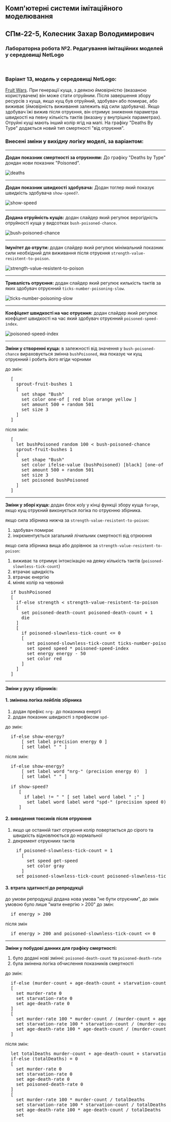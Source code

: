 ## Комп'ютерні системи імітаційного моделювання
## СПм-22-5, **Колесник Захар Володимирович**
### Лабораторна робота №**2**. Редагування імітаційних моделей у середовищі NetLogo

<br>

### Варіант 13, модель у середовищі NetLogo:
[Fruit Wars](http://www.netlogoweb.org/launch#http://www.netlogoweb.org/assets/modelslib/Sample%20Models/Social%20Science/Economics/Fruit%20Wars.nlogo). При генерації куща, з деякою ймовірністю (вказаною користувачем) він може стати отруйним. Після завершення збору ресурсів з куща, якщо кущ був отруйний, здобувач або помирає, або виживає (ймовірність виживання залежить від сили здобувача). Якщо здобувач їжі вижив після отруєння, він отримує зниження параметра швидкості на певну кількість тактів (вказану у внутрішніх параметрах). Отруйні кущі мають інший колір ягід на мапі. На графіку "Deaths By Type" додається новий тип смертності "від отруєння".

### Внесені зміни у вихідну логіку моделі, за варіантом:

---
**Додан показник смертності за отруєнням:** До графіку "Deaths by Type" дондан нови показник "Poisoned".

![deaths](deaths.png)

---
**Додан показник швидкості здобувача:** Додан тоглер який показує швидкість здобувача `show-speed?`.

![show-speed](show-speed.png)

---
**Додана отруйність кущів:** додан слайдер який регулює верогідність отруйності куща у видсотках `bush-poisoned-chance`.

![bush-poisoned-chance](bush-poisoned-chance.png)

---
**Імунітет до отрути:** 
додан слайдер який регулює мінімальний показник сили необхідний для виживання після отруєння `strength-value-resistent-to-poison`.

![strength-value-resistent-to-poison](strength-value-resistent-to-poison.png)

---
**Тривалість отруєння:** 
додан слайдер який регулює килькість тактів за яких здобувач отруєнний `ticks-number-poisoning-slow`.

![ticks-number-poisoning-slow](ticks-number-poisoning-slow.png)

---
**Коефіцент швидкості на час отруєння:** 
додан слайдер який регулює коефіцент швидкості на час який здобувач отруєнний `poisoned-speed-index`.

![poisoned-speed-index](poisoned-speed-index.png)

---
**Зміни у створенні куща:**
в залежності від значення у `bush-poisoned-chance` вираховується змінна `bushPoisoned`, яка показує чи кущ отруєнний і робить його ягіди чорними

до змін:
<pre>
  [
    sprout-fruit-bushes 1
    [
      set shape "Bush"
      set color one-of [ red blue orange yellow ]
      set amount 500 + random 501
      set size 3
    ]
  ]
</pre>

після змін:
<pre>
  [
    let bushPoisoned random 100 < bush-poisoned-chance
    sprout-fruit-bushes 1
    [
      set shape "Bush"
      set color ifelse-value (bushPoisoned) [black] [one-of [ red blue orange yellow ]]
      set amount 500 + random 501
      set size 3
      set poisoned bushPoisoned
    ]
  ]
</pre>


---
**Зміни у зборі куща:** 
додан блок коlу у кінці функціі збору куща `forage`, якщо кущ отруєний виконується логіка по отруєнню збірника.

якщо сила збірника нижча за `strength-value-resistent-to-poison`:
1. здобувач помирає
2. інкрєментується загальний лічильник смертності від отрюєння

якщо сила збірника вища або дорівнює за `strength-value-resistent-to-poison`:
1. виживає та отримує інтоксікацію на деяку кількість тактів (`poisoned-slownless-tick-count`)
2. втрачає щвидкість
3. втрачає енергію
4. міняє колір на чевоний
<pre>
  if bushPoisoned
  [
    if-else strength < strength-value-resistent-to-poison
    [
      set poisoned-death-count poisoned-death-count + 1
      die
    ]
    [
      if poisoned-slownless-tick-count <= 0
      [
        set poisoned-slownless-tick-count ticks-number-poisoning-slow
        set speed speed * poisoned-speed-index
        set energy energy - 50
        set color red
      ]
    ]
  ]
</pre>

---
**Зміни у руху збірників:**

#### 1. змінена логіка лейблів збірника
1. додан префікс `nrg-` до показника енергіі
2. додан показник швидкості з префіксом `spd-`

до змін:
<pre>
  if-else show-energy?
      [ set label precision energy 0 ]
      [ set label " " ]
</pre>


після змін:
<pre>
  if-else show-energy?
      [ set label word "nrg-" (precision energy 0)  ]
      [ set label " " ]
    
  if show-speed?
     [ 
       if label != " " [ set label word label " ;" ]
        set label word label word "spd-" (precision speed 0) 
     ]
</pre>

#### 2. виведення токсинів після отруюння
1. якщо це останній такт отруєння колір повертається до сірого та швидкість відновлюється до нормальної
2. декремент отруєниих тактів

<pre>
    if poisoned-slownless-tick-count = 1
      [ 
        set speed get-speed 
        set color gray
      ]
    set poisoned-slownless-tick-count poisoned-slownless-tick-count - 1
</pre>

#### 3. втрата здатності до репродукціі
до умови репродукціі додана нова умова "не бути отруєним", до змін умовою було лише "мати енергію > 200"
до змін:
<pre>
  if energy > 200
</pre>
після змін
<pre>
  if energy > 200 and poisoned-slownless-tick-count <= 0
</pre>

---
**Зміни у побудові данних для графіку смертності:**
1. було додані нові змінні: `poisoned-death-count` та `poisoned-death-rate`
2. була змінена логіка обчислення показників смертності

до змін:
<pre>
  if-else (murder-count + age-death-count + starvation-count) = 0
  [
    set murder-rate 0
    set starvation-rate 0
    set age-death-rate 0
  ]
  [
    set murder-rate 100 * murder-count / (murder-count + age-death-count + starvation-count)
    set starvation-rate 100 * starvation-count / (murder-count + age-death-count + starvation-count)
    set age-death-rate 100 * age-death-count / (murder-count + age-death-count + starvation-count)
  ]
</pre>

після змін:
<pre>
  let totalDeaths murder-count + age-death-count + starvation-count + poisoned-death-count
  if-else (totalDeaths) = 0
  [
    set murder-rate 0
    set starvation-rate 0
    set age-death-rate 0
    set poisoned-death-rate 0
  ]
  [
    set murder-rate 100 * murder-count / totalDeaths
    set starvation-rate 100 * starvation-count / totalDeaths
    set age-death-rate 100 * age-death-count / totalDeaths
    set
</pre>


